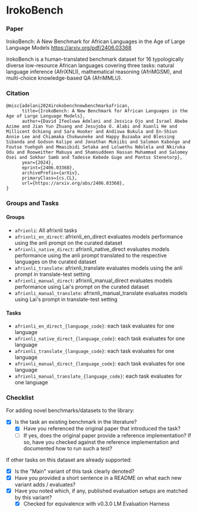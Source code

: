 # IrokoBench

### Paper

IrokoBench: A New Benchmark for African Languages in the Age of Large Language Models
https://arxiv.org/pdf/2406.03368

IrokoBench is a human-translated benchmark dataset for 16 typologically diverse
low-resource African languages covering three tasks: natural language inference (AfriXNLI),
mathematical reasoning (AfriMGSM), and multi-choice knowledge-based QA (AfriMMLU).


### Citation

```
@misc{adelani2024irokobenchnewbenchmarkafrican,
      title={IrokoBench: A New Benchmark for African Languages in the Age of Large Language Models},
      author={David Ifeoluwa Adelani and Jessica Ojo and Israel Abebe Azime and Jian Yun Zhuang and Jesujoba O. Alabi and Xuanli He and Millicent Ochieng and Sara Hooker and Andiswa Bukula and En-Shiun Annie Lee and Chiamaka Chukwuneke and Happy Buzaaba and Blessing Sibanda and Godson Kalipe and Jonathan Mukiibi and Salomon Kabongo and Foutse Yuehgoh and Mmasibidi Setaka and Lolwethu Ndolela and Nkiruka Odu and Rooweither Mabuya and Shamsuddeen Hassan Muhammad and Salomey Osei and Sokhar Samb and Tadesse Kebede Guge and Pontus Stenetorp},
      year={2024},
      eprint={2406.03368},
      archivePrefix={arXiv},
      primaryClass={cs.CL},
      url={https://arxiv.org/abs/2406.03368},
}
```

### Groups and Tasks

#### Groups

* `afrixnli`: All afrixnli tasks
* `afrixnli_en_direct`: afrixnli_en_direct evaluates models performance using the anli prompt on the curated dataset
* `afrixnli_native_direct`: afrixnli_native_direct evaluates models performance using the anli prompt translated to the
respective languages on the curated dataset
* `afrixnli_translate`: afrixnli_translate evaluates models using the anli prompt in translate-test setting
* `afrixnli_manual_direct`: afrixnli_manual_direct evaluates models performance using Lai's prompt on the curated dataset
* `afrixnli_manual_translate`: afrixnli_manual_translate evaluates models using Lai's prompt in translate-test setting

#### Tasks
* `afrixnli_en_direct_{language_code}`: each task evaluates for one language
* `afrixnli_native_direct_{language_code}`: each task evaluates for one language
* `afrixnli_translate_{language_code}`: each task evaluates for one language
* `afrixnli_manual_direct_{language_code}`: each task evaluates for one language
* `afrixnli_manual_translate_{language_code}`: each task evaluates for one language

### Checklist

For adding novel benchmarks/datasets to the library:
* [x] Is the task an existing benchmark in the literature?
  * [x] Have you referenced the original paper that introduced the task?
  * [ ] If yes, does the original paper provide a reference implementation? If so, have you checked against the reference implementation and documented how to run such a test?

If other tasks on this dataset are already supported:
* [x] Is the "Main" variant of this task clearly denoted?
* [x] Have you provided a short sentence in a README on what each new variant adds / evaluates?
* [x] Have you noted which, if any, published evaluation setups are matched by this variant?
  * [x] Checked for equivalence with v0.3.0 LM Evaluation Harness

